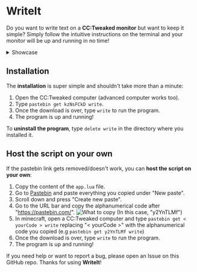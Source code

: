 # WriteIt
Do you want to write text on a **CC:Tweaked monitor** but want to keep it simple?
Simply follow the intuitive instructions on the terminal and your monitor will be up and running in no time!

<details>
<summary> Showcase</summary>
<br>

![Terminal](https://i.imgur.com/SIj2fGF.png)
![Hello world](https://i.imgur.com/ns26QAJ.png)
![Get rick rolled lmao](https://i.imgur.com/paRczaO.png)
</details>

## Installation
The **installation** is super simple and shouldn't take more than a minute:
1. Open the CC:Tweaked computer (advanced computer works too).
2. Type `pastebin get kzNsFCkD write`.
3. Once the download is over, type `write` to run the program.
4. The program is up and running!

To **uninstall the program**, type `delete write` in the directory where you installed it.

## Host the script on your own
If the pastebin link gets removed/doesn't work, you can **host the script on your own**:
1. Copy the content of the `app.lua` file.
2. Go to [Pastebin](https://pastebin.com/) and paste everything you copied under "New paste".
3. Scroll down and press "Create new paste".
4. Go to the URL bar and copy the alphanumerical code after "https://pastebin.com/".
 ![What to copy](https://i.imgur.com/rp7yPUI.png) (In this case, "y2YnTLMf")
 5. In minecraft, open a CC:Tweaked computer and type 
 `pastebin get < yourCode > write`
 replacing "< yourCode >" with the alphanumerical code you copied (e.g `pastebin get y2YnTLMf write`)
 6. Once the download is over, type `write` to run the program.
 7. The program is up and running!
 
 If you need help or want to report a bug, please open an Issue on this GitHub repo.
 Thanks for using **WriteIt**!






